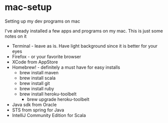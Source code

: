 # mac-setup
Setting up my dev programs on mac


I've already installed a few apps and programs on my mac. This is just some notes on it

* Terminal - leave as is. Have light background since it is better for your eyes
* Firefox - or your favorite browser
* XCode from AppStore
* Homebrew! - definitely a must have for easy installs
  - brew install maven
  - brew install scala
  - brew install git
  - brew install ruby
  - brew install heroku-toolbelt
    * brew upgrade heroku-toolbelt
* Java sdk from Oracle
* STS from spring for Java
* IntelliJ Community Edition for Scala

